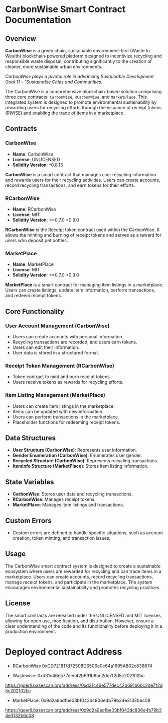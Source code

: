 # CarbonWise Smart Contract Documentation

## Overview

**CarbonWise** is a green chain, sustainable environment-first (Waste to Wealth) blockchain-powered platform designed to incentivize recycling and responsible waste disposal, contributing significantly to the creation of cleaner, more sustainable urban environments.

_CarbonWise plays a pivotal role in advancing Sustainable Development Goal 11 - "Sustainable Cities and Communities._

The CarbonWise is a comprehensive blockchain-based solution comprising three core contracts: `CarbonWise`, `RCarbonWise`, and `MarketPlace`. This integrated system is designed to promote environmental sustainability by rewarding users for recycling efforts through the issuance of receipt tokens (RWISE) and enabling the trade of items in a marketplace.

## Contracts

### CarbonWise

- **Name**: CarbonWise
- **License**: UNLICENSED
- **Solidity Version**: ^0.8.13

**CarbonWise** is a smart contract that manages user recycling information and rewards users for their recycling activities. Users can create accounts, record recycling transactions, and earn tokens for their efforts.

### RCarbonWise

- **Name**: RCarbonWise
- **License**: MIT
- **Solidity Version**: >=0.7.0 <0.9.0

**RCarbonWise** is the Receipt token contract used within the CarbonWise. It allows the minting and burning of receipt tokens and serves as a reward for users who deposit pet bottles.

### MarketPlace

- **Name**: MarketPlace
- **License**: MIT
- **Solidity Version**: >=0.7.0 <0.9.0

**MarketPlace** is a smart contract for managing item listings in a marketplace. Users can create listings, update item information, perform transactions, and redeem receipt tokens.

## Core Functionality

### User Account Management (CarbonWise)

- Users can create accounts with personal information.
- Recycling transactions are recorded, and users earn tokens.
- Users can edit their information.
- User data is stored in a structured format.

### Receipt Token Management (RCarbonWise)

- Token contract to mint and burn receipt tokens.
- Users receive tokens as rewards for recycling efforts.

### Item Listing Management (MarketPlace)

- Users can create item listings in the marketplace.
- Items can be updated with new information.
- Users can perform transactions in the marketplace.
- Placeholder functions for redeeming receipt tokens.

## Data Structures

- **User Structure (CarbonWise)**: Represents user information.
- **Gender Enumeration (CarbonWise)**: Enumerates user gender.
- **Recycled Structure (CarbonWise)**: Represents recycling transactions.
- **ItemInfo Structure (MarketPlace)**: Stores item listing information.

## State Variables

- **CarbonWise**: Stores user data and recycling transactions.
- **RCarbonWise**: Manages receipt tokens.
- **MarketPlace**: Manages item listings and transactions.

## Custom Errors

- Custom errors are defined to handle specific situations, such as account creation, token minting, and transaction issues.

## Usage

The CarbonWise smart contract system is designed to create a sustainable ecosystem where users are rewarded for recycling and can trade items in a marketplace. Users can create accounts, record recycling transactions, manage receipt tokens, and participate in the marketplace. The system encourages environmental sustainability and promotes recycling practices.

## License

The smart contracts are released under the UNLICENSED and MIT licenses, allowing for open use, modification, and distribution. However, ensure a clear understanding of the code and its functionality before deploying it in a production environment.

# Deployed contract Address

- RCarbonWise
0xCD721817d72508D6506a0c64a1695A802c838674

- Wastewise:
0xd31c46e577dec42b691b6bc2de7f2d5c202102bc

https://goerli.basescan.org/address/0xd31c46e577dec42b691b6bc2de7f2d5c202102bc

- MarketPlace:
0x9d2a9adfbe03bf043dc806e4b79b34e3132b6c08

https://goerli.basescan.org/address/0x9d2a9adfbe03bf043dc806e4b79b34e3132b6c08
